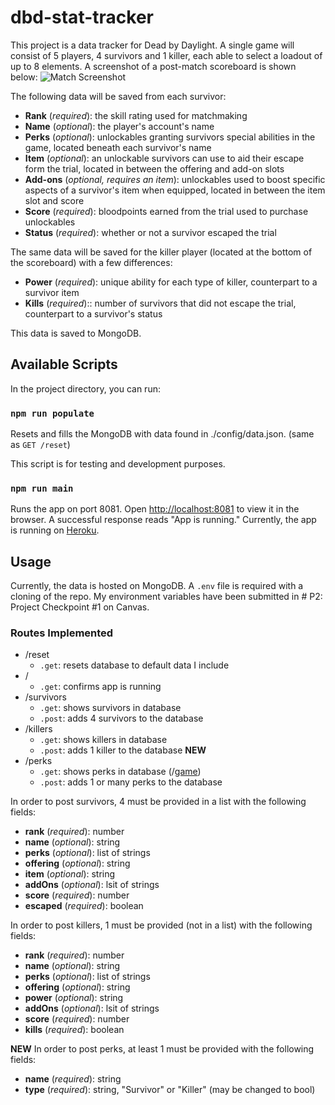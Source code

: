 
# dbd-stat-tracker
This project is a data tracker for Dead by Daylight. A single game will consist of 5 players, 4 survivors and 1 killer, each able to select a loadout of up to 8 elements. A screenshot of a post-match scoreboard is shown below:
![Match Screenshot](https://i.ibb.co/4NJ8yfx/dbd-screenshot.png)

The following data will be saved from each survivor:
- **Rank** (*required*): the skill rating used for matchmaking
- **Name** (*optional*): the player's account's name
- **Perks** (*optional*): unlockables granting survivors special abilities in the game, located beneath each survivor's name
- **Item** (*optional*): an unlockable survivors can use to aid their escape form the trial, located in between the offering and add-on slots
- **Add-ons** (*optional, requires an item*): unlockables used to boost specific aspects of a survivor's item when equipped, located in between the item slot and score
- **Score** (*required*): bloodpoints earned from the trial used to purchase unlockables
- **Status** (*required*): whether or not a survivor escaped the trial

The same data will be saved for the killer player (located at the bottom of the scoreboard) with a few differences:
- **Power** (*required*): unique ability for each type of killer, counterpart to a survivor item
- **Kills** (*required*):: number of survivors that did not escape the trial, counterpart to a survivor's status

This data is saved to MongoDB. 

## Available Scripts

  

In the project directory, you can run:

  

### `npm run populate`

  

Resets and fills the MongoDB with data found in ./config/data.json. (same as `GET /reset`)

This script is for testing and development purposes.

  

### `npm run main`

  
Runs the app on port 8081.
Open [http://localhost:8081](http://localhost:8081) to view it in the browser. A successful response reads "App is running."
Currently, the app is running on [Heroku](http://dbd-stat-tracjer.herokuapp.com/).
  
## Usage

Currently, the data is hosted on MongoDB. A `.env` file is required with a cloning of the repo. My environment variables have been submitted in # P2: Project Checkpoint #1 on Canvas. 
### Routes Implemented
- /reset
	- `.get`: resets database to default data I include
- /
	- `.get`: confirms app is running
- /survivors
	- `.get`: shows survivors in database
	- `.post`: adds 4 survivors to the database
- /killers
	- `.get`: shows killers in database
	- `.post`: adds 1 killer to the database
**NEW**
- /perks
	- `.get`: shows perks in database (/[game](https://deadbydaylight.fandom.com/wiki/Perks))
	- `.post`: adds 1 or many perks to the database

In order to post survivors, 4 must be provided in a list with the following fields:
- **rank** (*required*): number
- **name** (*optional*): string
- **perks** (*optional*): list of strings
- **offering** (*optional*): string
- **item** (*optional*): string
- **addOns** (*optional*): lsit of strings
- **score** (*required*): number
- **escaped** (*required*): boolean

In order to post killers, 1 must be provided (not in a list) with the following fields:
- **rank** (*required*): number
- **name** (*optional*): string
- **perks** (*optional*): list of strings
- **offering** (*optional*): string
- **power** (*optional*): string
- **addOns** (*optional*): lsit of strings
- **score** (*required*): number
- **kills** (*required*): boolean

**NEW**
In order to post perks, at least 1 must be provided with the following fields:
- **name** (*required*): string
- **type** (*required*): string, "Survivor" or "Killer" (may be changed to bool)